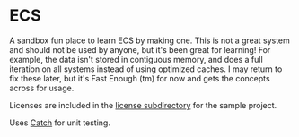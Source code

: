# ECS

A sandbox fun place to learn ECS by making one.  This is not a great system
and should not be used by anyone, but it's been great for learning!  For example,
the data isn't stored in contiguous memory, and does a full iteration on all
systems instead of using optimized caches.  I may return to fix these later,
but it's Fast Enough (tm) for now and gets the concepts across for usage.

Licenses are included in the [license subdirectory](licenses/) for the sample project.

Uses [Catch](https://github.com/catchorg/Catch2) for unit testing.
